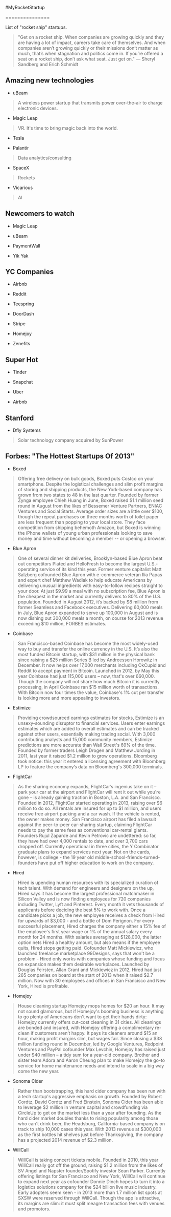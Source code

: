 #MyRocketStartup

===============

List of "rocket ship" startups.

> "Get on a rocket ship. When companies are growing quickly and they are having a lot of impact, careers take care of themselves. And when companies aren’t growing quickly or their missions don’t matter as much, that’s when stagnation and politics come in. If you’re offered a seat on a rocket ship, don’t ask what seat. Just get on." — Sheryl Sandberg and Erich Schmidt

## Amazing new technologies

* uBeam

> A wireless power startup that transmits power over-the-air to charge electronic devices.

* Magic Leap

> VR. It's time to bring magic back into the world.

* Tesla

* Palantir

> Data analytics/consulting

* SpaceX

> Rockets

* Vicarious

> AI

## Newcomers to watch

* Magic Leap

* uBeam

* PaymentWall

* Yik Yak

## YC Companies

* Airbnb

* Reddit

* Teespring

* DoorDash

* Stripe

* Homejoy

* Zenefits

## Super Hot

* Tinder

* Snapchat

* Uber

* Airbnb

## Stanford

* Dfly Systems

> Solar technology company acquired by SunPower

## Forbes: "The Hottest Startups Of 2013"

* Boxed

> Offering free delivery on bulk goods, Boxed puts Costco on your smartphone. Despite the logistical challenges and slim profit margins of storing and shipping products, the New York-based company has grown from two states to 48 in the last quarter. Founded by former Zynga employee Chieh Huang in June, Boxed raised $1.1 million seed round in August from the likes of Bessemer Venture Partners, ENIAC Ventures and Social Starts. Average order sizes are a little over $100, though the repeat purchases on three months worth of toilet paper are less frequent than popping to your local store. They face competition from shipping behemoth Amazon, but Boxed is winning the iPhone wallets of young urban professionals looking to save money and time without becoming a member -- or opening a browser.

* Blue Apron

> One of several dinner kit deliveries, Brooklyn-based Blue Apron beat out competitors Plated and HelloFresh to become the largest U.S.-operating service of its kind this year. Former venture capitalist Matt Salzberg cofounded Blue Apron with e-commerce veteran Ilia Papas and expert chef Matthew Wadiak to help educate Americans by delivering unusual ingredients with easy-to-follow recipes straight to your door. At just $9.99 a meal with no subscription fee, Blue Apron is the cheapest in the market and currently delivers to 80% of the U.S. population. Founded in August 2012, it’s backed by $8 million from former Seamless and Facebook executives. Delivering 60,000 meals in July, Blue Apron expanded to serve up 100,000 in August and is now dishing out 300,000 meals a month, on course for 2013 revenue exceeding $10 million, FORBES estimates.

* Coinbase

> San Francisco-based Coinbase has become the most widely-used way to buy and transfer the online currency in the U.S. It’s also the most funded Bitcoin startup, with $31 million in the physical bank since raising a $25 million Series B led by Andreessen Horowitz in December. It now helps over 17,000 merchants including OkCupid and Reddit to accept payment in Bitcoin. Launched in 2012, by May this year Coinbase had just 115,000 users – now, that's over 660,000. Though the company will not share how much Bitcoin it is currently processing, in April Coinbase ran $15 million worth of transactions. With Bitcoin now four times the value, Coinbase's 1% cut per transfer is looking more and more appealing to investors.

* Estimize

> Providing crowdsourced earnings estimates for stocks, Estimize is an unsexy-sounding disruptor to financial services. Users enter earnings estimates which are added to overall estimates and can be tracked against other users, essentially making trading social. With 3,000 contributing analysts and 15,000 community members, Estimize predictions are more accurate than Wall Street's 69% of the time. Founded by former traders Leigh Drogen and Matthew Jording in 2011, last year it raised $1.2 million to grow operations. Bloomberg took notice: this year it entered a licensing agreement with Bloomberg LP to feature the company’s data on Bloomberg's 300,000 terminals.

* FlightCar

> As the sharing economy expands, FlightCar’s ingenius take on it – park your car at the airport and FlightCar will rent it out while you're gone – is already gaining traction in Boston, L.A. and San Francisco. Founded in 2012, FlightCar started operating in 2013, raising over $6 million to do so. All rentals are insured for up to $1 million, and users receive free airport packing and a car wash. If the vehicle is rented, the owner makes money. San Francisco airport has filed a lawsuit against the peer-to-peer car-sharing startup, claiming FlightCar needs to pay the same fees as conventional car-rental giants. Founders Rujul Zaparde and Kevin Petrovic are undettered: so far, they have had over 4,000 rentals to date, and over 3,700 cars dropped off. Currently operational in three cities, the Y Combinator graduate plans to expand services next year. Not on the cards, however, is college - the 19 year old middle-school-friends-turned-founders have put off higher education to work on the company. 

* Hired

> Hired is upending human resources with its specialized curation of tech talent. With demand for engineers and designers on the up, Hired says it has become the largest professional matchmaker in Silicon Valley and is now finding employees for 720 companies including Twitter, Lyft and Pinterest. Every month it vets thousands of applicants before deciding the best 5% to work with. Once a candidate picks a job, the new employee receives a check from Hired for upwards of $3,000 - and a bottle of Dom Perignon. For every successful placement, Hired charges the company either a 15% fee of the employee's first year wage or 1% of the annual salary every month for 24 months. With salaries averaging at $128,000, the latter option nets Hired a healthy amount, but also means if the employee quits, Hired stops getting paid. Cofounder Matt Mickiewicz, who launched freelance marketplace 99Designs, says that won't be a problem - Hired only works with companies whose funding and focus on expansion makes them desirable workplaces. Launched by Douglas Feirsten, Allan Grant and Mickiewicz in 2012, Hired had just 265 companies on board at the start of 2013 when it raised $2.7 million. Now with 30 employees and offices in San Francisco and New York, Hired is profitable. 

* Homejoy

> House cleaning startup Homejoy mops homes for $20 an hour. It may not sound glamorous, but if Homejoy's booming business is anything to go plenty of Americans don't want to get their hands dirty: Homejoy currently offers cut-cost cleaning in 31 cities. All cleanings are bonded and insured, with Homejoy offering a complimentary re-clean if customers aren’t happy. It pays its cleaners around $15 an hour, making profit margins slim, but wages fair. Since closing a $38 million funding round in December, led by Google Ventures, Redpoint Ventures and PayPal cofounder Max Levchin, Homejoy has raised just under $40 million – a tidy sum for a year-old company. Brother and sister team Adora and Aaron Cheung plan to make Homejoy the go-to service for home maintenance needs and intend to scale in a big way come the new year. 

* Sonoma Cider

> Rather than bootstrapping, this hard cider company has been run with a tech startup's aggressive emphasis on growth. Founded by Robert Cordtz, David Cordtz and Fred Einstein, Sonoma Cider has been able to leverage $2 million in venture capital and crowdfunding via CircleUp to get on the market less than a year after founding. As the hard cider market doubles thanks to rising popularity among those who can't drink beer, the Headsburg, California-based company is on track to ship 10,000 cases this year. With 2013 revenue at $300,000 as the first bottles hit shelves just before Thanksgiving, the company has a projected 2014 revenue of $2.3 million. 

* WillCall

> WillCall is taking concert tickets mobile. Founded in 2010, this year WillCall really got off the ground, raising $1.2 million from the likes of SV Angel and Napster founder/Spotify investor Sean Parker. Currently offering listings for San Francisco and New York, WillCall will continue to expand next year as cofounder Donnie Dinch hopes to turn it into a logistics solutions company for the $24 billion live music industry. Early adopters seem keen - in 2013 more than 1.7 million list spots at SXSW were reserved through WillCall. Though the app is attractive, its margins are slim: it must split meagre transaction fees with venues and promotors.
